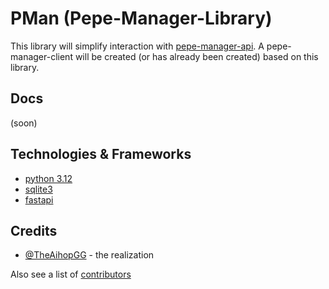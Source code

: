 # PMan (Pepe-Manager-Library)

This library will simplify interaction with [pepe-manager-api](https://github.com/TheAihopGG/Pepe-Manager-API). A pepe-manager-client will be created (or has already been created) based on this library.

## Docs

(soon)

## Technologies & Frameworks

- [python 3.12](https://www.python.org/)
- [sqlite3](https://www.sqlite.org/)
- [fastapi](https://fastapi.tiangolo.com/)

## Credits

- [@TheAihopGG](https://github.com/TheAihopGG) - the realization

Also see a list of [contributors](https://github.com/TheAihopGG/pepe_manager_api/graphs/contributors)
